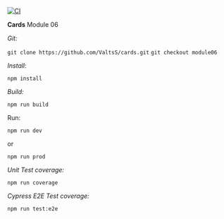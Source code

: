 [![CI](https://github.com/ValtsS/cards/actions/workflows/ci.yml/badge.svg?branch=module06)](https://github.com/ValtsS/cards/actions/workflows/ci.yml)

**Cards**
Module 06

_Git:_

`git clone https://github.com/ValtsS/cards.git`
`git checkout module06`

_Install_:

`npm install`

_Build:_

`npm run build`

Run:

`npm run dev`

or

`npm run prod`

_Unit Test coverage:_

`npm run coverage`

_Cypress E2E Test coverage:_

`npm run test:e2e`
